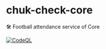 # chuk-check-core
🛠️ Football attendance service of Core

[![CodeQL](https://github.com/fcprovin/chuk-check-core/actions/workflows/codeql.yml/badge.svg)](https://github.com/fcprovin/chuk-check-core/actions/workflows/codeql.yml)

